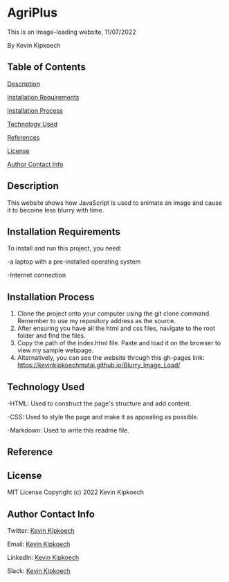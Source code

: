 # AgriPlus
This is an image-loading website, 11/07/2022

By Kevin Kipkoech

## **Table of Contents**
[Description](#description)


[Installation Requirements](#installationrequirements)


[Installation Process](#installationprocess)


[Technology Used](#technologyused)


[References](#references)


[License](#license)


[Author Contact Info](#authorcontactinfo)
## **Description**
This website shows how JavaScript is used to animate an image and cause it to become less blurry with time. 
## **Installation Requirements**
To install and run this project, you need:

-a laptop with a pre-installed operating system

-Internet connection
## **Installation Process**
1. Clone the project onto your computer using the git clone command. Remember to use my repository address as the source. 
2. After ensuring you have all the html and css files, navigate to the root folder and find the files. 
3. Copy the path of the index.html file. Paste and load it on the browser to view my sample webpage. 
4. Alternatively, you can see the website through this gh-pages link: https://kevinkipkoechmutai.github.io/Blurry_Image_Load/ 
## **Technology Used**
-HTML: Used to construct the page's structure and add content.

-CSS: Used to style the page and make it as appealing as possible. 

-Markdown: Used to write this readme file.
## **Reference**

## **License**
MIT License Copyright (c) 2022 Kevin Kipkoech
## **Author Contact Info**
Twitter: [Kevin Kipkoech](twitter.com/KevinKipkoechM1?s=09)

Email: [Kevin Kipkoech](kevin.kipkoech@student.moringaschool.com)

LinkedIn: [Kevin Kipkoech](https://www.linkedin.com/in/kevin-kipkoech-651a15108)

Slack: [Kevin Kipkoech](www.slack.com/KevinKipkoech/moringaschool)


 
